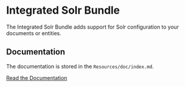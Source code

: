 # Integrated Solr Bundle #
The Integrated Solr Bundle adds support for Solr configuration to your documents or entities.
## Documentation ##
The documentation is stored in the `Resources/doc/index.md`.

[Read the Documentation](Resources/doc/index.md)